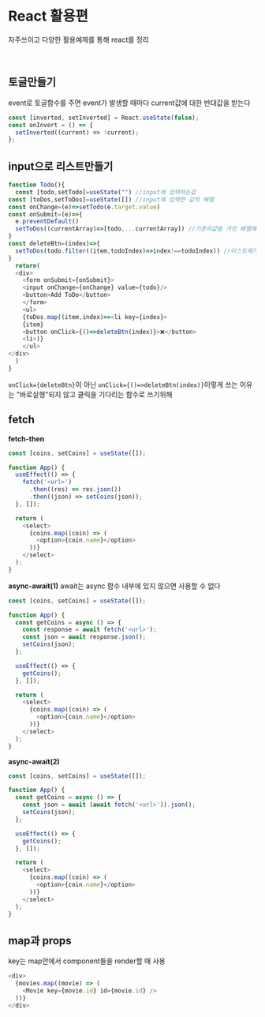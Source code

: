 # React 활용편

자주쓰이고 다양한 활용예제를 통해 react를 정리

<br/>

## 토글만들기

event로 토글함수를 주면 event가 발생할 때마다 current값에 대한 반대값을 받는다

```js
const [inverted, setInverted] = React.useState(false);
const onInvert = () => {
  setInverted((current) => !current);
};
```

## input으로 리스트만들기

```js
function Todo(){
  const [todo,setTodo]=useState("") //input에 입력하는값
const [toDos,setToDos]=useState([]) //input에 입력한 값의 배열
const onChange=(e)=>setTodo(e.target.value)
const onSubmit=(e)=>{
  e.preventDefault()
  setToDos((currentArray)=>[todo,...currentArray]) //기존의값을 가진 배열에 새로운 값을 추가
}
const deleteBtn=(index)=>{
  setToDos(todo.filter((item,todoIndex)=>index!==todoIndex)) //리스트제거버튼
}
  return(
  <div>
    <form onSubmit={onSubmit}>
    <input onChange={onChange} value={todo}/>
    <button>Add ToDo</button>
    </form>
    <ul>
    {toDos.map((item,index)=><li key={index}>
    {item}
    <button onClick={()=>deleteBtn(index)}>❌</button>
    <li>)}
    </ul>
</div>
  )
}

```

`onClick={deleteBtn}`이 아닌 `onClick={()=>deleteBtn(index)}`이렇게 쓰는 이유는 "바로실행"되지 않고 클릭을 기다리는 함수로 쓰기위해

## fetch

**fetch-then**

```js
const [coins, setCoins] = useState([]);

function App() {
  useEffect(() => {
    fetch('<url>')
      .then((res) => res.json())
      .then((json) => setCoins(json));
  }, []);

  return (
    <select>
      {coins.map((coin) => (
        <option>{coin.name}</option>
      ))}
    </select>
  );
}
```

**async-await(1)**
await는 async 함수 내부에 있지 않으면 사용할 수 없다

```js
const [coins, setCoins] = useState([]);

function App() {
  const getCoins = async () => {
    const response = await fetch('<url>');
    const json = await response.json();
    setCoins(json);
  };

  useEffect(() => {
    getCoins();
  }, []);

  return (
    <select>
      {coins.map((coin) => (
        <option>{coin.name}</option>
      ))}
    </select>
  );
}
```

**async-await(2)**

```js
const [coins, setCoins] = useState([]);

function App() {
  const getCoins = async () => {
    const json = await (await fetch('<url>')).json();
    setCoins(json);
  };

  useEffect(() => {
    getCoins();
  }, []);

  return (
    <select>
      {coins.map((coin) => (
        <option>{coin.name}</option>
      ))}
    </select>
  );
}
```

## map과 props

key는 map안에서 component들을 render할 때 사용

```js
<div>
  {movies.map((movie) => (
    <Movie key={movie.id} id={movie.id} />
  ))}
</div>
```
